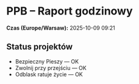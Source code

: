 # PPB – Raport godzinowy
**Czas (Europe/Warsaw):** 2025-10-09 09:21

## Status projektów
- Bezpieczny Pieszy — OK
- Zwolnij przy przejściu — OK
- Odblask ratuje życie — OK

